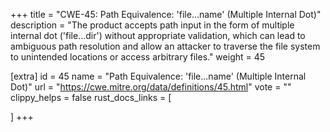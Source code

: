 +++
title = "CWE-45: Path Equivalence: 'file...name' (Multiple Internal Dot)"
description	= "The product accepts path input in the form of multiple internal dot ('file...dir') without appropriate validation, which can lead to ambiguous path resolution and allow an attacker to traverse the file system to unintended locations or access arbitrary files."
weight = 45

[extra]
id = 45
name = "Path Equivalence: 'file...name' (Multiple Internal Dot)"
url = "https://cwe.mitre.org/data/definitions/45.html"
vote = ""
clippy_helps = false
rust_docs_links = [
	
]
+++


